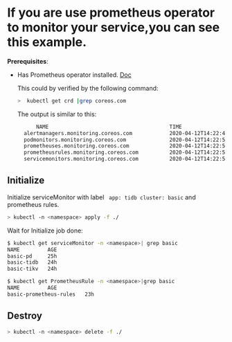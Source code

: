 # If you are use prometheus operator to monitor your service,you can see this example.

**Prerequisites**: 
- Has Prometheus operator installed. [Doc](https://github.com/coreos/kube-prometheus)

  This could by verified by the following command:
  
  ```bash
  >  kubectl get crd |grep coreos.com
  ```
  
  The output is similar to this:
  
  ```bash
        NAME                                       TIME
    alertmanagers.monitoring.coreos.com            2020-04-12T14:22:49Z
    podmonitors.monitoring.coreos.com              2020-04-12T14:22:50Z
    prometheuses.monitoring.coreos.com             2020-04-12T14:22:50Z
    prometheusrules.monitoring.coreos.com          2020-04-12T14:22:50Z
    servicemonitors.monitoring.coreos.com          2020-04-12T14:22:51Z
  ```
  
## Initialize

Initialize serviceMonitor with label ` app: tidb cluster: basic` and prometheus rules.

```bash
> kubectl -n <namespace> apply -f ./
```

Wait for Initialize job done:
```bash
$ kubectl get serviceMonitor -n <namespace>| grep basic
NAME         AGE
basic-pd     25h
basic-tidb   24h
basic-tikv   24h
```

```bash
$ kubectl get PrometheusRule -n <namespace>|grep basic
NAME         AGE
basic-prometheus-rules   23h
```


## Destroy

```bash
> kubectl -n <namespace> delete -f ./
```

